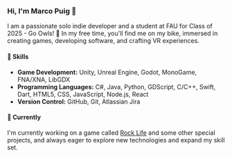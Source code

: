 ### Hi, I'm Marco Puig 👋

I am a passionate solo indie developer and a student at FAU for Class of 2025 - Go Owls! 🦉 In my free time, you'll find me on my bike, immersed in creating games, developing software, and crafting VR experiences.

#### 🔧 Skills

- **Game Development:** Unity, Unreal Engine, Godot, MonoGame, FNA/XNA, LibGDX
- **Programming Languages:** C#, Java, Python, GDScript, C/C++, Swift, Dart, HTML5, CSS, JavaScript, Node.js, React
- **Version Control:** GitHub, Git, Atlassian Jira

#### 🌱 Currently

I'm currently working on a game called [Rock Life](https://store.steampowered.com/app/2056560/Rock_Life_The_Rock_Simulator) and some other special projects, and always eager to explore new technologies and expand my skill set.

